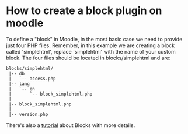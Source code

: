 # How to create a block plugin on moodle
To define a "block" in Moodle, in the most basic case we need to provide just four PHP files. Remember, in this example we are creating a block called 'simplehtml', replace 'simplehtml' with the name of your custom block. The four files should be located in blocks/simplehtml and are:

```picture
blocks/simplehtml/
 |-- db
 |   `-- access.php
 |-- lang
 |   `-- en
 |       `-- block_simplehtml.php
 |
 |-- block_simplehtml.php
 |
 |-- version.php

```

There's also a [tutorial](https://docs.moodle.org/dev/Blocks) about Blocks with more details.
